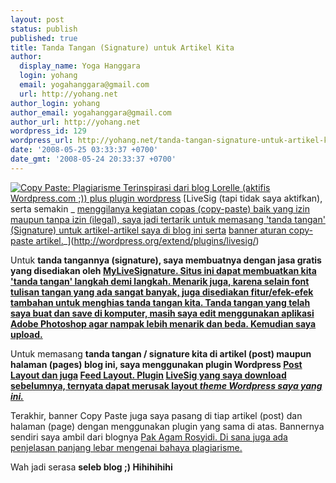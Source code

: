 ```yaml
---
layout: post
status: publish
published: true
title: Tanda Tangan (Signature) untuk Artikel Kita
author:
  display_name: Yoga Hanggara
  login: yohang
  email: yogahanggara@gmail.com
  url: http://yohang.net
author_login: yohang
author_email: yogahanggara@gmail.com
author_url: http://yohang.net
wordpress_id: 129
wordpress_url: http://yohang.net/tanda-tangan-signature-untuk-artikel-kita/
date: '2008-05-25 03:33:37 +0700'
date_gmt: '2008-05-24 20:33:37 +0700'
---
```

[![Copy Paste: Plagiarisme](http://tbn0.google.com/images?q=tbn:WxmqCUKLe7LJKM:http://humboldtherald.files.wordpress.com/2007/10/copy-paste.jpg) Terinspirasi dari blog ](http://yohang.net/wp-content/uploads/copy-paste1.jpg) [Lorelle (aktifis](http://lorelle.wordpress.com/) [Wordpress.com ;)) plus plugin wordpress](http://www.wordpress.com) [LiveSig (tapi tidak saya aktifkan), serta semakin _ [menggilanya kegiatan copas (copy-paste) baik yang izin maupun tanpa izin (ilegal), saya jadi tertarik untuk memasang 'tanda tangan' (Signature) untuk artikel-artikel saya di blog ini serta](http://www.cosaaranda.com/copy-paste-masal.htm "Artikel-artikel di web Master SEO Indonesia ini dicopas oleh seseorang yang kemudian dibukukannya.") [banner aturan copy-paste artikel.](http://rosyidi.com/plagiarisme-merugikan-semua-pihak/)_](http://wordpress.org/extend/plugins/livesig/)

Untuk **tanda tangannya (signature), saya membuatnya dengan jasa gratis yang disediakan oleh [MyLiveSignature. Situs ini dapat membuatkan kita 'tanda tangan' langkah demi langkah. Menarik juga, karena selain font tulisan tangan yang ada sangat banyak, juga disediakan fitur/efek-efek tambahan untuk menghias tanda tangan kita. Tanda tangan yang telah saya buat dan save di komputer, masih saya edit menggunakan aplikasi Adobe Photoshop agar nampak lebih menarik dan beda. Kemudian saya upload.<!--more-->](http://www.mylivesignature.com/)**

Untuk memasang **tanda tangan / signature kita di artikel (post) maupun halaman (pages) blog ini, saya menggunakan plugin Wordpress [Post Layout dan juga](http://wordpress.org/extend/plugins/post-layout/) [Feed Layout. Plugin](http://wordpress.org/extend/plugins/feed-layout/) [LiveSig yang saya download sebelumnya, ternyata dapat merusak layout _theme Wordpress saya yang ini._](http://wordpress.org/extend/plugins/livesig/)**

Terakhir, banner Copy Paste juga saya pasang di tiap artikel (post) dan halaman (page) dengan menggunakan plugin yang sama di atas. Bannernya sendiri saya ambil dari blognya [Pak Agam Rosyidi. Di sana juga ada penjelasan panjang lebar mengenai bahaya plagiarisme.](http://rosyidi.com/plagiarisme-merugikan-semua-pihak/)

Wah jadi serasa **seleb blog ;) Hihihihihi**


